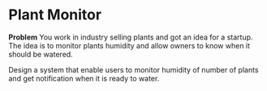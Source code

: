 # Plant Monitor
**Problem**
You work in industry selling plants and got an idea for a startup. The idea is to monitor plants humidity and allow owners to know when it should be watered.

Design a system that enable users to monitor humidity of number of plants and get notification when it is ready to water.